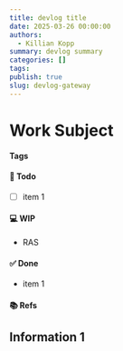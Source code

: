 ```yaml
---
title: devlog title
date: 2025-03-26 00:00:00
authors:
  - Killian Kopp
summary: devlog summary
categories: []
tags: 
publish: true
slug: devlog-gateway
---
```

# Work Subject
**Tags** 
#### 📓 Todo
- [ ] item 1

#### 💻 WIP
- RAS

#### ✅ Done
- item 1

#### 📚 Refs

## Information 1